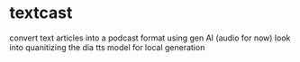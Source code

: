 # textcast

convert text articles into a podcast format using gen AI (audio for now)
look into quanitizing the dia tts model for local generation
